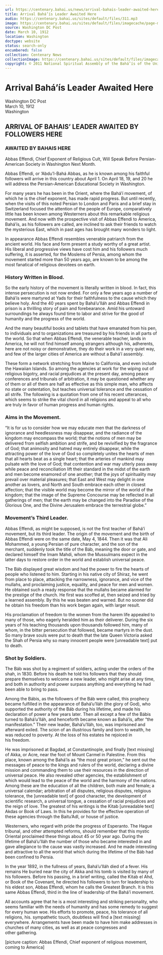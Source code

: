 ```yaml
---
url: https://centenary.bahai.us/news/arrival-bahais-leader-awaited-here
title: Arrival Bahá’ís Leader Awaited Here
audio: https://centenary.bahai.us/sites/default/files/311.mp3
image: https://centenary.bahai.us/sites/default/files/imagecache/page-main-image/images/press_clippings/03-10-1912%20Washington%20Post%20Arrival%20Bahais%20Leader%20Awaited%20Here.png
source: Washington DC Post
date: March 10, 1912
location: Washington
doctype: website
status: search-only
encumbered: false
collection: Centenary News
collectionImage: https://centenary.bahai.us/sites/default/files/imagecache/theme-image/main_image/abdulbaha-overview-small_0.jpg
copyright: © 2011 National Spiritual Assembly of the Bahá’ís of the United States
---
```



# Arrival Bahá’ís Leader Awaited Here

Washington DC Post  
March 10, 1912  
Washington  



ARRIVAL OF BAHAIS’ LEADER AWAITED BY FOLLOWERS HERE
---------------------------------------------------

### AWAITED BY BAHAIS HERE

Abbas Effendi, Chief Exponent of Religious Cult, Will Speak Before Persian-American Society in Washington Next Month.

Abbas Effendi, or ‘Abdu’l-Bahá Abbas, as he is known among his faithful followers will arrive in this country about April 1. On April 18, 19, and 20 he will address the Persian-American Educational Society in Washington.

For many years he has been in the Orient, where the Bahá’í movement, of which he is the chief exponent, has made rapid progress. But until recently, when the visits of this noted Persian to London and Paris and a brief stay in Switzerland focused the attention of the people of Europe, comparatively little has been known among Westerners about this remarkable religious movement. And now with the prospective visit of Abbas Effendi to America, Bahá’ís, as his followers are called, are inclined to ask their friends to watch the mysterious East, which in past ages has brought many wonders to light.

In appearance Abbas Effendi resembles venerable patriarch from the ancient world. His face and form present a study worthy of a great artist. His liberal and progressive views have cost him and his followers much suffering, it is asserted, for the Moslems of Persia, among whom the movement started more than 50 years ago, are known to be among the most fanatical of religious devotees on earth.

### History Written in Blood.

So the early history of the movement is literally written in blood. In fact, this intense persecution is not now ended. For only a few years ago a number of Bahá’ís were martyred at Yads for their faithfulness to the cause which they believe holy. And the 40 years spent by Bahá’u’lláh and Abbas Effendi in prison is a thrilling story of pain and forebearance. Amid his untoward surroundings he always found time to labor and strive for the good of humanity and the progress of the world.

And the many beautiful books and tablets that have emanated from his pen, to individuals and to organizations are treasured by his friends in all parts of the world. So that when Abbas Effendi, the venerable teacher, lands in America, he will not find himself among strangers although his, adherents, here are not noisy or demonstrative, they do their work in a very quiet way, and few of the larger cities of America are without a Bahá’í assembly.

These form a network stretching from Maine to California, and even include the Hawaiian Islands. So among the agencies at work for the wiping out of religious bigotry, and racial prejudices at the present day, among peace conferences and tribunals of arbitration, it may be questioned whether any of them or all of them are half as effective as this simple man, who affects no state or ostentation, but teaches universal tolerance and the cessation of all strife. The following is a quotation from one of his recent utterances, which seems to strike the vital chord in all religions and appeal to all who are truly in favor of human progress and human rights.

### Aims in the Movement.

“It is for us to consider how we may educate men that the darkness of ignorance and heedlessness may disappear, and the radiance of the kingdom may encompass the world; that the notions of men may be delivered from selfish ambition and strife, and be revivified by the fragrance of God; that animosity and hatred may entirely disappear, while the attracting power of the love of God so completely unites the hearts of men that all hearts beat as a single heart; that the arteries of mankind may pulsate with the love of God; that contention and war may utterly pass away while peace and reconciliation lift their standard in the midst of the earth and men become enamored of one another; that the joys of spirituality may prevail over material pleasures; that East and West may delight in one another as lovers, and North and South embrace each other in closest affection; that the visible world may become the mirror of the world of the kingdom; that the image of the Supreme Concourse may be reflected in all gatherings of men; that the earth may be changed into the Paradise of the Glorious One, and the Divine Jerusalem embrace the terrestrial globe.”

### Movement’s Third Leader.

Abbas Effendi, as might be supposed, is not the first teacher of Bahá’í movement, but its third leader. The origin of the movement and the birth of Abbas Effendi were on the same date, May 4, 1844. Then it was that Ali Mohammed, a young Persian of pure character, and the son of the merchant, suddenly took the title of the Báb, meaning the door or gate, and declared himself the Imam Mahdi, whom the Mussulmans expect in the latter days to restore order in the world and establish universal peace.

The Báb displayed great wisdom and had the power to fire the hearts of people who listened to him. Starting in his native city of Shiraz, he went from place to place, attacking the narrowness, ignorance, and vice of the mullahs, and proclaiming justice, equality, and peace for men and women. He obtained such a ready response that the mullahs became alarmed for the prestige of the church. He first was scoffed at, then seized and tried by a learned assembly. By this he was beaten and warned. But no sooner did he obtain his freedom than his work began again, with larger result.

His proclamation of freedom to the women from the harem life appealed to many of those, who eagerly heralded him as their deliverer. During the six years of his teaching thousands upon thousands followed him, many of whom, in the bitter persecution that followed, became martyrs in the dust. So many brave souls were put to death that the late Queen Victoria asked the Shah of Persia why so many innocent people were \[unreadable text\] put to death.

### Shot by Soldiers.

The Báb was shot by a regiment of soldiers, acting under the orders of the shah, in 1830. Before his death he told his followers that they should prepare themselves to welcome a new leader, who might arise at any time, and both in authority and power surpass anything and everything he had been able to bring to pass.

Among the Bábis, as the followers of the Báb were called, this prophecy became fulfilled in the appearance of Bahá’u’lláh (the glory of God), who supported the authority of the Báb during his lifetime, and made his declaration of power a few years later. Then all except a few of the Bábis turned to Bahá’u’lláh, and henceforth became known as Bahá’ís, after “the manifestation.” Their new leader, Bahá’u’lláh, too, was imprisoned and afterward exiled. The scion of an illustrious family and born to wealth, he was reduced to poverty. At the loss of his estates he rejoiced in his freedom.

He was imprisoned at Bagdad, at Constantinople, and finally \[text missing\] of Akka, or Acre, near the foot of Mount Carmel in Palestine. From this place, known among the Bahá’ís as “the most great prison,” he sent out the messages of peace to the kings and rulers of the world, declaring a divine mission and commanding them to use their resources in the direction of universal peace. He also revealed other agencies, the establishment of which would lead to the peace of the world and the harmony of the nations. Among these are the education of all the children, both male and female; a universal calendar; arbitration of all disputes, religious disputes, religious tolerance, the \[unreadable text\] of good character, the development of scientific research, a universal tongue, a cessation of racial prejudices and the reign of love. The greatest of his writings is the Kitab \[unreadable text\] Akdas or Book of Laws. In this he provides for the effective operation of these agencies through the Baitu’Adl, or house of justice.

Westerners, who regard with pride the progress of Esperanto. The Hague tribunal, and other attempted reforms, should remember that this mystic Oriental proclaimed these things about 45 or 50 year ago. During the lifetime of Bahá’u’lláh the number of those who became interested in and gave allegiance to the cause was vastly increased. And he made interesting and attractive to all the world that which during the lifetime of the Báb had been confined to Persia.

In the year 1892, in the fullness of years, Bahá’u’lláh died of a fever. His remains He buried near the city of Akka and his tomb is visited by many of his followers. Before his passing, in a brief writing, called the Kitab el Ahd, or Book of the Covenant, he directed his followers to turn for leadership to his eldest son, Abbas Effendi, whom he calls the Greatest Branch. It is this same Abbas Effendi, third in the line of leadership of the Bahá’í movement.

All accounts agree that he is a most interesting and striking personality, who seems familiar with the needs of humanity and has some remedy to suggest for every human woe. His efforts to promote, peace, his tolerance of all religions, his. sympathetic touch, doubtless will find a \[text missing\] everywhere. Arrangements have been made to have him make addresses in churches of many cities, as well as at peace congresses and other gathering.

\[picture caption: Abbas Effendi, Chief exponent of religious movement, coming to America\]